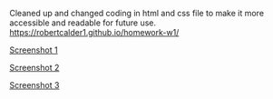 Cleaned up and changed coding in html and css file to make it more accessible and readable for future use.
https://robertcalder1.github.io/homework-w1/

[Screenshot 1](./assets/screenshots/Website-screenshot-1.PNG)

[Screenshot 2](./assets/screenshots/Website-screenshot-2.PNG)

[Screenshot 3](./assets/screenshots/Website-screenshot-3.PNG)